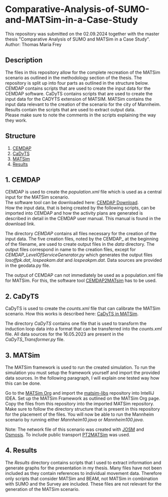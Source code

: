 # Comparative-Analysis-of-SUMO-and-MATSim-in-a-Case-Study
This repository was submitted on the 02.09.2024 together with the master thesis "Comparative Analysis of SUMO and MATSim in a Case Study".  
Author: Thomas Maria Frey

## Description
The files in this repository allow for the complete recreation of the MATSim scenario as outlined in the methodology section of the thesis.
The repository is split up into four parts as outlined in the structure below.
CEMDAP contains scripts that are used to create the input data for the CEMDAP software.
CaDyTS contains scripts that are used to create the input data for the CADYTS extension of MATSIM.
MATSim contains the input data relevant to the creation of the scenario for the city of Mannheim.
Results contain the scripts that are used to extract output data.  
Please make sure to note the comments in the scripts explaining the way they work.

## Structure
1. [CEMDAP](#1-cemdap)
2. [CaDyTS](#2-cadyts)
3. [MATSim](#3-matsim)
4. [Results](#4-results)

## 1. CEMDAP  
CEMDAP is used to create the *population.xml* file which is used as a central input for the MATSim scenario.  
The software tool can be downloaded here: [CEMDAP Download](https://www.caee.utexas.edu/prof/bhat/cemdap.htm).  
How the input data, that is being created by the following scripts, can be imported into CEMDAP and how the activity plans are generated is described in detail in the CEMDAP user manual. This manual is found in the download link.  

The directory *CEMDAP* contains all files necessary for the creation of the input data. The five creation files, noted by the CEMDAP_ at the beginning of the filename, are used to create output files in the *data* directory. The output files correspond in name to the creation files, except for *CEMDAP_LevelOfServiceGenerator.py* which generates the output files *losoffpk.dat*, *lospeakam.dat* and *lospeakpm.dat*. Data sources are provided in the geodata.py file. 

The output of CEMDAP can not immediately be used as a population.xml file for MATSim.
For this, the software tool [CEMDAP2MATsim](https://github.com/fzenoni/matsim/tree/f4958b063b76ddef2f2fc4b5fa68e1ed8346bf84/playgrounds/dziemke/src/main/java/playground/dziemke/cemdapMatsimCadyts/cemdap2matsim) has to be used.

## 2. CaDyTS  
CaDyTS is used to create the *counts.xml* file that can calibrate the MATSim scenario.
How this works is described here: [CaDyTS in MATSim](https://github.com/matsim-org/matsim-libs/blob/master/contribs/cadytsIntegration/README.md).

The directory *CaDyTS* contains one file that is used to transform the induction loop data into a format that can be transferred into the _counts.xml_ file.
All data sources for the 16.05.2023 are present in the _CaDyTS_Transformer.py_ file.

## 3. MATSim  
The MATSim framework is used to run the created simulation.
To run the simulation you must setup the framework yourself and import the provided data sources.
In the following paragraph, I will explain one tested way how this can be done.

Go to the [MATSim Org](https://github.com/matsim-org) and import the [matsim-libs](https://github.com/matsim-org/matsim-libs) repository into IntelliJ IDEA.
Set up the MATSim Framework as outlined on the MATSim Org page.
Copy the files from this repository into the imported MATSim repository. 
Make sure to follow the directory structure that is present in this repository for the placement of the files.
You will now be able to run the Mannheim scenario by running either _Mannheim10.java_ or _Mannheim100.java_.


Note: The network file of this scenario was created with [JOSM](https://josm.openstreetmap.de/) and [Osmosis](https://wiki.openstreetmap.org/wiki/Osmosis#Downloading). 
To include public transport [PT2MATSim](https://github.com/matsim-org/pt2matsim/tree/master) was used.

## 4. Results  
The _Results_ directory contains scripts that I used to extract information and generate graphs for the presentation in my thesis. 
Many files have not been included as they contain references to individual movement data. 
Therefore only scripts that consider MATSim and BEAM, not MATSim in combination with SUMO and the Survey are included.
These files are not relevant for the generation of the MATSim scenario.


